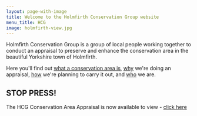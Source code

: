 ```yaml
---
layout: page-with-image
title: Welcome to the Holmfirth Conservation Group website
menu_title: HCG
image: holmfirth-view.jpg
---
```


Holmfirth Conservation Group is a group of local people working
together to conduct an appraisal to preserve and enhance the
conservation area in the beautiful Yorkshire town of Holmfirth.

Here you'll find out [what a conservation area is](/what-is-holmfirth-conservation-area/), [why](/why-are-we-doing-this) we're doing an appraisal, [how](how) we're planning to carry it out, and [who](/who-are-the-holmfirth-conservation-group/) we are.

## STOP PRESS!

The HCG Conservation Area Appraisal is now available to view - [click here](/Appraisal/)

